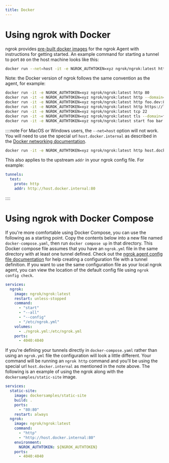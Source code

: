 ```yaml
---
title: Docker
---
```


# Using ngrok with Docker

ngrok provides [pre-built docker images](https://hub.docker.com/r/ngrok/ngrok) for the ngrok Agent with instructions for getting started. An example command for starting a tunnel to port `80` on the host machine looks like this:

```bash
docker run --net=host -it -e NGROK_AUTHTOKEN=xyz ngrok/ngrok:latest http 80
```

Note: the Docker version of ngrok follows the same convention as the agent, for example:

```bash
docker run -it -e NGROK_AUTHTOKEN=xyz ngrok/ngrok:latest http 80                            # secure public URL for port 80 web server
docker run -it -e NGROK_AUTHTOKEN=xyz ngrok/ngrok:latest http --domain=baz.ngrok.dev 8080   # port 8080 available at baz.ngrok.dev
docker run -it -e NGROK_AUTHTOKEN=xyz ngrok/ngrok:latest http foo.dev:80                    # tunnel to host:port instead of localhost
docker run -it -e NGROK_AUTHTOKEN=xyz ngrok/ngrok:latest http https://localhost:5001        # expose a local https server running on port 5001
docker run -it -e NGROK_AUTHTOKEN=xyz ngrok/ngrok:latest tcp 22                             # tunnel arbitrary TCP traffic to port 22
docker run -it -e NGROK_AUTHTOKEN=xyz ngrok/ngrok:latest tls --domain=foo.com 443           # TLS traffic for foo.com to port 443
docker run -it -e NGROK_AUTHTOKEN=xyz ngrok/ngrok:latest start foo bar baz                  # start tunnels from the configuration file
```

::::note
For MacOS or Windows users, the `--net=host` option will not work. You will need to use the special url `host.docker.internal` as described in the [Docker networking documentation](https://docs.docker.com/desktop/mac/networking/#use-cases-and-workarounds).

```bash
docker run -it -e NGROK_AUTHTOKEN=xyz ngrok/ngrok:latest http host.docker.internal:80
```

This also applies to the upstream `addr` in your ngrok config file. For example:

```yaml
tunnels:
  test:
    proto: http
    addr: http://host.docker.internal:80
```

::::

# Using ngrok with Docker Compose

If you're more comfortable using Docker Compose, you can use the following as a starting point. Copy the contents below into a new file named `docker-compose.yaml`, then run `docker compose up` in that directory. This Docker compose file assumes that you have an `ngrok.yml` file in the same directory with at least one tunnel defined. Check out the [ngrok agent config file documentation](/docs/agent/config/) for help creating a configuration file with a tunnel definition. If you want to use the same configuration file as your local ngrok agent, you can view the location of the default config file using `ngrok config check`.

```yaml
services:
  ngrok:
    image: ngrok/ngrok:latest
    restart: unless-stopped
    command:
      - "start"
      - "--all"
      - "--config"
      - "/etc/ngrok.yml"
    volumes:
      - ./ngrok.yml:/etc/ngrok.yml
    ports:
      - 4040:4040
```

If you're defining your tunnels directly in `docker-compose.yaml` rather than using an `ngrok.yml` file the configuration will look a little different. Your command will be running an `ngrok http` command and you'll be using the special url `host.docker.internal` as mentioned in the note above. The following is an example of using the ngrok along with the `dockersamples/static-site` image.

```yaml
services:
  static-site:
    image: dockersamples/static-site
    build: .
    ports:
      - "80:80"
    restart: always
  ngrok:
    image: ngrok/ngrok:latest
    command:
      - "http"
      - "http://host.docker.internal:80"
    environment:
      NGROK_AUTHTOKEN: ${NGROK_AUTHTOKEN}
    ports:
      - 4040:4040
```
